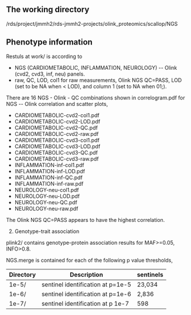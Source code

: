 ## The working directory

/rds/project/jmmh2/rds-jmmh2-projects/olink_proteomics/scallop/NGS 

## Phenotype information

Restuls at work/ is according to

* NGS (CARDIOMETABOLIC, INFLAMMATION, NEUROLOGY) -- Olink (cvd2, cvd3, inf, neu) panels.
* raw, QC, LOD, col1 for raw measurements, Olink NGS QC=PASS, LOD (set to be NA when < LOD), and column 1 (set to NA when 01;).

There are 16 NGS - Olink - QC combinations shown in correlogram.pdf for NGS -- Olink correlation and scatter plots,

* CARDIOMETABOLIC-cvd2-col1.pdf
* CARDIOMETABOLIC-cvd2-LOD.pdf
* CARDIOMETABOLIC-cvd2-QC.pdf
* CARDIOMETABOLIC-cvd2-raw.pdf
* CARDIOMETABOLIC-cvd3-col1.pdf
* CARDIOMETABOLIC-cvd3-LOD.pdf
* CARDIOMETABOLIC-cvd3-QC.pdf
* CARDIOMETABOLIC-cvd3-raw.pdf
* INFLAMMATION-inf-col1.pdf
* INFLAMMATION-inf-LOD.pdf
* INFLAMMATION-inf-QC.pdf
* INFLAMMATION-inf-raw.pdf
* NEUROLOGY-neu-col1.pdf
* NEUROLOGY-neu-LOD.pdf
* NEUROLOGY-neu-QC.pdf
* NEUROLOGY-neu-raw.pdf

The Olink NGS QC=PASS appears to have the highest correlation.

2. Genotype-trait association

plink2/ contains genotype-protein association results for MAF>=0.05, INFO>0.8.

NGS.merge is contained for each of the following p value thresholds,

Directory | Description | sentinels
----------|-------------|----------
1e-5/ | sentinel identification at p=1e-5 | 23,034
1e-6/ | sentinel identification at p=1e-6 |  2,836
1e-7/ | sentinel identification at p 1e-7 |    598
